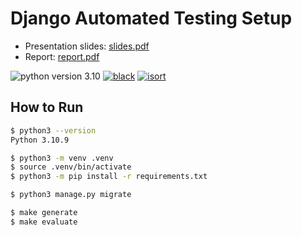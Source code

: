 # Django Automated Testing Setup

- Presentation slides: [slides.pdf](slides.pdf)
- Report: [report.pdf](report.pdf)

![python version 3.10][badge/python]
[![black][badge/black]][repo/black]
[![isort][badge/isort]][isort]

## How to Run

```bash
$ python3 --version
Python 3.10.9

$ python3 -m venv .venv
$ source .venv/bin/activate
$ python3 -m pip install -r requirements.txt

$ python3 manage.py migrate

$ make generate
$ make evaluate
```

[badge/black]: https://img.shields.io/badge/code%20style-black-000000
[badge/isort]: https://img.shields.io/badge/%20imports-isort-%231674b1?labelColor=ef8336
[badge/python]: https://img.shields.io/badge/python-3.10-blue
[isort]: https://pycqa.github.io/isort
[repo/black]: https://github.com/psf/black
